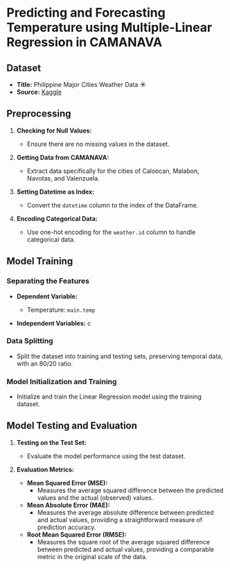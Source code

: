 # Predicting and Forecasting Temperature using Multiple-Linear Regression in CAMANAVA

## Dataset
- **Title:** Philippine Major Cities Weather Data ☀️
- **Source:** [Kaggle](https://doi.org/10.34740/KAGGLE/DS/3990689)

## Preprocessing
1. **Checking for Null Values:**
   - Ensure there are no missing values in the dataset.
   
2. **Getting Data from CAMANAVA:**
   - Extract data specifically for the cities of Caloocan, Malabon, Navotas, and Valenzuela.

3. **Setting Datetime as Index:**
   - Convert the `datetime` column to the index of the DataFrame.

4. **Encoding Categorical Data:**
   - Use one-hot encoding for the `weather.id` column to handle categorical data.

## Model Training
### Separating the Features
- **Dependent Variable:**
  - Temperature: `main.temp`

- **Independent Variables:**
  c

### Data Splitting
- Split the dataset into training and testing sets, preserving temporal data, with an 80/20 ratio.

### Model Initialization and Training
- Initialize and train the Linear Regression model using the training dataset.

## Model Testing and Evaluation
1. **Testing on the Test Set:**
   - Evaluate the model performance using the test dataset.

2. **Evaluation Metrics:**
   - **Mean Squared Error (MSE):**
     - Measures the average squared difference between the predicted values and the actual (observed) values.
   - **Mean Absolute Error (MAE):**
     - Measures the average absolute difference between predicted and actual values, providing a straightforward measure of prediction accuracy.
   - **Root Mean Squared Error (RMSE):**
     - Measures the square root of the average squared difference between predicted and actual values, providing a comparable metric in the original scale of the data.

